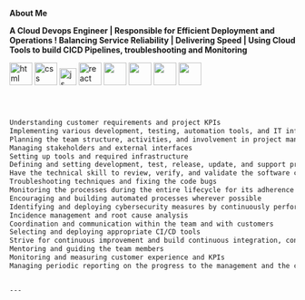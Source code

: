 **About Me**

**A Cloud Devops Engineer | Responsible for Efficient Deployment and Operations ! Balancing Service Reliability | Delivering Speed |
Using Cloud Tools to build CICD Pipelines, troubleshooting and Monitoring**

<p align='left'>
  <img src="https://e7.pngegg.com/pngimages/401/951/png-clipart-devops-software-developer-agile-software-development-software-testing-puppet-icon-devops-logo-text-logo-thumbnail.png" alt="html" width="40" height="40">
  <img src='https://th.bing.com/th/id/OIP.o57KM4EwwYudAjc8wcn96QHaKO?pid=ImgDet&w=1159&h=1600&rs=1' alt="css" width="40" height="40">
  <img src='https://e7.pngegg.com/pngimages/743/345/png-clipart-bash-git-computer-icons-installation-command-line-interface-github-text-logo.png' height='30' width='auto' alt="js">
   <img src="https://www.clipartkey.com/mpngs/m/227-2276225_an-docker-container-stack-docker-hub.png" alt="react" width="auto" height="40"/>
   <img src="https://newsofttraining.com/wp-content/uploads/2019/08/ansible-logo.png" width="40" height="40"/>
  <img src="https://fiareconsulting.com/wp-content/uploads/2020/02/AWS-Cloud-1.png" width="40" height="40"/>
  <img src="https://cdn.wccftech.com/wp-content/uploads/2016/05/Azure_.png" width="40" height="40"/>
  <img src="https://th.bing.com/th/id/OIP.gSWX1AXAsrW3KPx1pTDujgHaF2?pid=ImgDet&rs=1" width="40" height="40"/>
</p>

```markdown



Understanding customer requirements and project KPIs
Implementing various development, testing, automation tools, and IT infrastructure
Planning the team structure, activities, and involvement in project management activities.
Managing stakeholders and external interfaces
Setting up tools and required infrastructure
Defining and setting development, test, release, update, and support processes for DevOps operation
Have the technical skill to review, verify, and validate the software code developed in the project.
Troubleshooting techniques and fixing the code bugs
Monitoring the processes during the entire lifecycle for its adherence and updating or creating new processes for improvement and minimizing the wastage
Encouraging and building automated processes wherever possible
Identifying and deploying cybersecurity measures by continuously performing vulnerability assessment and risk management
Incidence management and root cause analysis
Coordination and communication within the team and with customers
Selecting and deploying appropriate CI/CD tools
Strive for continuous improvement and build continuous integration, continuous development, and constant deployment pipeline (CI/CD Pipeline)
Mentoring and guiding the team members 
Monitoring and measuring customer experience and KPIs
Managing periodic reporting on the progress to the management and the customer


---

